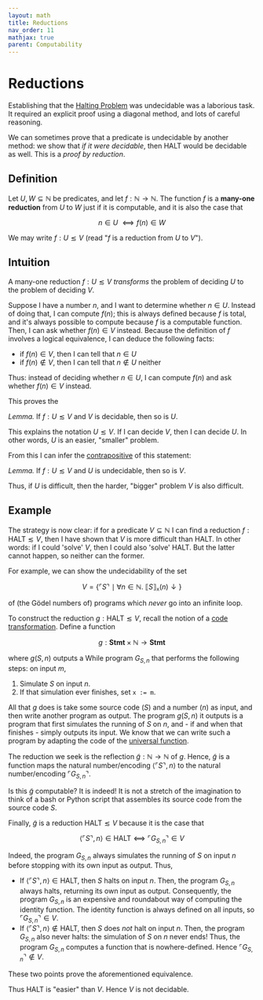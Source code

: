 ```yaml
---
layout: math
title: Reductions
nav_order: 11
mathjax: true
parent: Computability
---
```


# Reductions

Establishing that the [Halting
Problem](https://uob-coms20007.github.io/reference/computability/halting.html)
was undecidable was a laborious task. It required an explicit proof using a
diagonal method, and lots of careful reasoning.

We can sometimes prove that a predicate is undecidable by another method: we
show that _if it were decidable_, then $\textsf{HALT}$ would be decidable as
well. This is a _proof by reduction_.

## Definition

Let $U, W \subseteq \mathbb{N}$ be predicates, and let $f : \mathbb{N} \to
\mathbb{N}$. The function $f$ is a __many-one reduction__ from $U$ to $W$ just if
it is computable, and it is also the case that

$$
  n \in U\ ⟺ f(n) \in W
$$

We may write $f : U ≲ V$ (read "$f$ is a reduction from $U$ to $V$").

## Intuition

A many-one reduction $f : U ≲ V$ _transforms_ the problem of deciding $U$ to
the problem of deciding $V$.

Suppose I have a number $n$, and I want to determine whether $n \in U$.
Instead of doing that, I can compute $f(n)$; this is always defined because
$f$ is total, and it's always possible to compute because $f$ is a computable
function. Then, I can ask whether $f(n) \in V$ instead. Because the definition of $f$ involves a logical equivalence, I can deduce the following facts:
* if $f(n) \in V$, then I can tell that $n \in U$
* if $f(n) \not\in V$, then I can tell that $n \not\in U$ neither

Thus: instead of deciding whether $n \in U$, I can compute $f(n)$ and ask
whether $f(n) \in V$ instead.

This proves the 

*Lemma.* If $f : U ≲ V$ and $V$ is decidable, then so is $U$.

This explains the notation $U ≲ V$. If I can decide $V$, then I can decide
$U$. In other words, $U$ is an easier, "smaller" problem.


From this I can infer the
[contrapositive](https://en.wikipedia.org/wiki/Contraposition) of this
statement:

*Lemma.* If $f : U ≲ V$ and $U$ is undecidable, then so is $V$.

Thus, if $U$ is difficult, then the harder, "bigger" problem $V$ is also
difficult.

## Example

The strategy is now clear: if for a predicate $V \subseteq \mathbb{N}$ I can
find a reduction $f : \textsf{HALT} ≲ V$, then I have shown that $V$ is more
difficult than $\textsf{HALT}$. In other words: if I could 'solve' $V$, then
I could also 'solve' $\textsf{HALT}$. But the latter cannot happen, so
neither can the former.

For example, we can show the undecidability of the set

$$
  V = \{ \ulcorner S \urcorner \mid \forall n \in \mathbb{N}.\  ⟦ S ⟧_\texttt{x}(n) \downarrow \}
$$

of (the Gödel numbers of) programs which _never_ go into an infinite loop.

To construct the reduction $g : \textsf{HALT} ≲ V$, recall the notion of a
[code
transformation](https://uob-coms20007.github.io/reference/computability/goedel.html#code-transformation). Define a function

$$
  g : \textbf{Stmt} \times \mathbb{N} \to \textbf{Stmt}
$$

where $g(S, n)$ outputs a While program $G_{S, n}$ that performs the
following steps: on input $m$,
1. Simulate $S$ on input $n$.
2. If that simulation ever finishes, set `x := m`.

All that $g$ does is take some source code ($S$) and a number ($n$) as input,
and then write another program as output. The program $g(S, n)$ it outputs is
a program that first simulates the running of $S$ on $n$, and - if and when
that finishes - simply outputs its input. We know that we can write such a
program by adapting the code of the [universal
function](https://uob-coms20007.github.io/reference/computability/universal.html#universal-function).

The reduction we seek is the reflection $\tilde{g} : \mathbb{N} \to \mathbb{N}$
of $g$. Hence, $\tilde{g}$ is a function maps the natural number/encoding
$\langle \ulcorner S \urcorner, n \rangle$ to the natural number/encoding
$\ulcorner G_{S, n} \urcorner$.

Is this $\tilde{g}$ computable? It is indeed! It is not a stretch of the
imagination to think of a bash or Python script that assembles its source
code from the source code $S$.

Finally, $\tilde{g}$ is a reduction $\textsf{HALT} ≲ V$ because it is the
case that

$$
  \langle \ulcorner S \urcorner, n \rangle \in \textsf{HALT}
    ⟺
  \ulcorner G_{S, n} \urcorner \in V
$$

Indeed, the program $G_{S, n}$ always simulates the running of $S$ on input
$n$ before stopping with its own input as output. Thus, 
* If $\langle \ulcorner S \urcorner, n \rangle \in \textsf{HALT}$, then $S$
  halts on input $n$. Then, the program $G_{S, n}$ always halts, returning its
  own input as output. Consequently, the program $G_{S, n}$ is an expensive and
  roundabout way of computing the identity function. The identity function is
  always defined on all inputs, so $\ulcorner G_{S, n} \urcorner \in V$.
* If $\langle \ulcorner S \urcorner, n \rangle \not\in \textsf{HALT}$, then $S$
  does _not_ halt on input $n$. Then, the program $G_{S, n}$ also never halts:
  the simulation of $S$ on $n$ never ends! Thus, the program $G_{S, n}$ computes
  a function that is nowhere-defined. Hence $\ulcorner G_{S, n} \urcorner
  \not\in V$.

These two points prove the aforementioned equivalence.

Thus $\textsf{HALT}$ is "easier" than $V$. Hence $V$ is not decidable.
